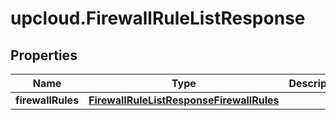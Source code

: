 # upcloud.FirewallRuleListResponse

## Properties
Name | Type | Description | Notes
------------ | ------------- | ------------- | -------------
**firewallRules** | [**FirewallRuleListResponseFirewallRules**](FirewallRuleListResponseFirewallRules.md) |  | [optional] 


